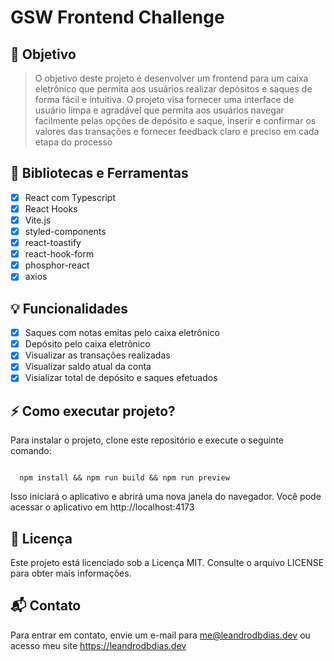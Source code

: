 # GSW Frontend Challenge

## :dart: Objetivo

> O objetivo deste projeto é desenvolver um frontend para um caixa eletrônico que permita aos usuários realizar depósitos e saques de forma fácil e intuitiva. O projeto visa fornecer uma interface de usuário limpa e agradável que permita aos usuários navegar facilmente pelas opções de depósito e saque, inserir e confirmar os valores das transações e fornecer feedback claro e preciso em cada etapa do processo

## :hammer: Bibliotecas e Ferramentas

- [x] React com Typescript
- [x] React Hooks
- [x] Vite.js
- [x] styled-components
- [x] react-toastify
- [x] react-hook-form
- [x] phosphor-react
- [x] axios

## :bulb: Funcionalidades

- [x] Saques com notas emitas pelo caixa eletrônico
- [x] Depósito pelo caixa eletrônico
- [x] Visualizar as transações realizadas
- [x] Visualizar saldo atual da conta
- [x] Visializar total de depósito e saques efetuados

## :zap: Como executar projeto?

Para instalar o projeto, clone este repositório e execute o seguinte comando:

<code>
  npm install && npm run build && npm run preview
</code>

Isso iniciará o aplicativo e abrirá uma nova janela do navegador. Você pode acessar o aplicativo em http://localhost:4173

## :key: Licença

Este projeto está licenciado sob a Licença MIT. Consulte o arquivo LICENSE para obter mais informações.

## :mailbox_with_mail: Contato

Para entrar em contato, envie um e-mail para <me@leandrodbdias.dev> ou acesso meu site <https://leandrodbdias.dev>
